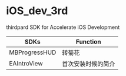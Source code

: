 # iOS_dev_3rd
thirdpard SDK for Accelerate iOS Development


SDKs | Function
---|---
MBProgressHUD| 转菊花
EAIntroView | 首次安装时候的简介